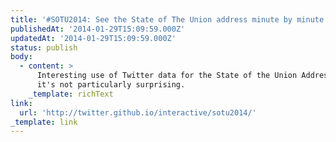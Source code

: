 ```yaml
---
title: '#SOTU2014: See the State of The Union address minute by minute on Twitter'
publishedAt: '2014-01-29T15:09:59.000Z'
updatedAt: '2014-01-29T15:09:59.000Z'
status: publish
body:
  - content: >
      Interesting use of Twitter data for the State of the Union Address, though
      it's not particularly surprising.
    _template: richText
link:
  url: 'http://twitter.github.io/interactive/sotu2014/'
_template: link
---
```



